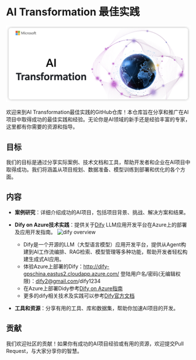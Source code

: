 # AI Transformation 最佳实践
![AI Transformation Banner](./images/banner.png)

欢迎来到AI Transformation最佳实践的GitHub仓库！本仓库旨在分享和推广在AI项目中取得成功的最佳实践和经验。无论你是AI领域的新手还是经验丰富的专家，这里都有你需要的资源和指导。

## 目标

我们的目标是通过分享实际案例、技术文档和工具，帮助开发者和企业在AI项目中取得成功。我们将涵盖从项目规划、数据准备、模型训练到部署和优化的各个方面。

## 内容

- **案例研究**：详细介绍成功的AI项目，包括项目背景、挑战、解决方案和结果。
- **Dify on Azure技术实践**：提供关于[Dify](https://dify.ai/zh) LLM应用开发平台在Azure上的部署及应用开发指南。
  ![dify overview](./images/dify-overview.png)
  - Dify是一个开源的LLM（大型语言模型）应用开发平台，提供从Agent构建到AI工作流编排、RAG检索、模型管理等多种功能，帮助开发者轻松构建生成式AI应用。
  - 体验Azure上部署的Dify：http://dify-gpschina.eastus2.cloudapp.azure.com/ 登陆用户名/密码(无编辑权限)：dify2@gmail.com/dify1234
  - 在Azure上部署Didy参考[Dify on Azure指南](./DifyOnAzure)
  - 更多的dify相关技术及实践可以参考[Dify官方文档](https://docs.dify.ai/v/zh-hans)

- **工具和资源**：分享有用的工具、库和数据集，帮助你加速AI项目的开发。

## 贡献

我们欢迎社区的贡献！如果你有成功的AI项目经验或有用的资源，欢迎提交Pull Request，与大家分享你的智慧。
